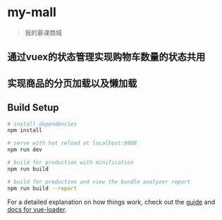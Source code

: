 # my-mall

> 我的慕课商城
## 通过vuex的状态管理实现购物车数量的状态共用
## 实现商品的分页加载以及懒加载

## Build Setup

``` bash
# install dependencies
npm install

# serve with hot reload at localhost:8080
npm run dev

# build for production with minification
npm run build

# build for production and view the bundle analyzer report
npm run build --report
```

For a detailed explanation on how things work, check out the [guide](http://vuejs-templates.github.io/webpack/) and [docs for vue-loader](http://vuejs.github.io/vue-loader).
